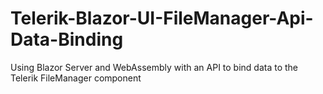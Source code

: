 # Telerik-Blazor-UI-FileManager-Api-Data-Binding
Using Blazor Server and WebAssembly with an API to bind data to the Telerik FileManager component
